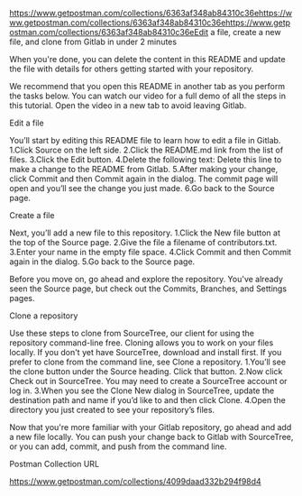 https://www.getpostman.com/collections/6363af348ab84310c36ehttps://www.getpostman.com/collections/6363af348ab84310c36ehttps://www.getpostman.com/collections/6363af348ab84310c36eEdit a file, create a new file, and clone from Gitlab in under 2 minutes

When you're done, you can delete the content in this README and update the file with details for others getting started with your repository.

We recommend that you open this README in another tab as you perform the tasks below. You can watch our video for a full demo of all the steps in this tutorial. Open the video in a new tab to avoid leaving Gitlab.


Edit a file

You’ll start by editing this README file to learn how to edit a file in Gitlab.
1.Click Source on the left side.
2.Click the README.md link from the list of files.
3.Click the Edit button.
4.Delete the following text: Delete this line to make a change to the README from Gitlab.
5.After making your change, click Commit and then Commit again in the dialog. The commit page will open and you’ll see the change you just made.
6.Go back to the Source page.


Create a file

Next, you’ll add a new file to this repository.
1.Click the New file button at the top of the Source page.
2.Give the file a filename of contributors.txt.
3.Enter your name in the empty file space.
4.Click Commit and then Commit again in the dialog.
5.Go back to the Source page.

Before you move on, go ahead and explore the repository. You've already seen the Source page, but check out the Commits, Branches, and Settings pages.


Clone a repository

Use these steps to clone from SourceTree, our client for using the repository command-line free. Cloning allows you to work on your files locally. If you don't yet have SourceTree, download and install first. If you prefer to clone from the command line, see Clone a repository.
1.You’ll see the clone button under the Source heading. Click that button.
2.Now click Check out in SourceTree. You may need to create a SourceTree account or log in.
3.When you see the Clone New dialog in SourceTree, update the destination path and name if you’d like to and then click Clone.
4.Open the directory you just created to see your repository’s files.

Now that you're more familiar with your Gitlab repository, go ahead and add a new file locally. You can push your change back to Gitlab with SourceTree, or you can add, commit, and push from the command line.

Postman Collection URL

https://www.getpostman.com/collections/4099daad332b294f98d4